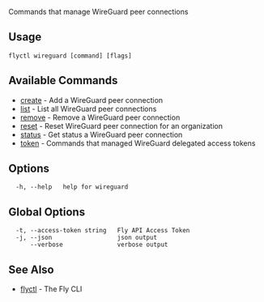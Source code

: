 Commands that manage WireGuard peer connections

## Usage
~~~
flyctl wireguard [command] [flags]
~~~

## Available Commands
* [create](/docs/flyctl/wireguard-create/)	 - Add a WireGuard peer connection
* [list](/docs/flyctl/wireguard-list/)	 - List all WireGuard peer connections
* [remove](/docs/flyctl/wireguard-remove/)	 - Remove a WireGuard peer connection
* [reset](/docs/flyctl/wireguard-reset/)	 - Reset WireGuard peer connection for an organization
* [status](/docs/flyctl/wireguard-status/)	 - Get status a WireGuard peer connection
* [token](/docs/flyctl/wireguard-token/)	 - Commands that managed WireGuard delegated access tokens

## Options

~~~
  -h, --help   help for wireguard
~~~

## Global Options

~~~
  -t, --access-token string   Fly API Access Token
  -j, --json                  json output
      --verbose               verbose output
~~~

## See Also

* [flyctl](/docs/flyctl/help/)	 - The Fly CLI

